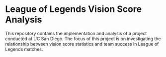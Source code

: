 # League of Legends Vision Score Analysis
This repository contains the implementation and analysis of a project conducted at UC San Diego. The focus of this project is on investigating the relationship between vision score statistics and team success in League of Legends matches.
